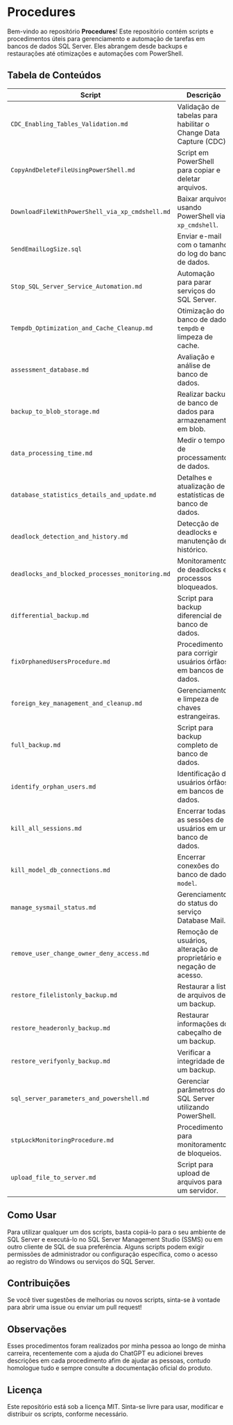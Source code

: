 # Procedures

Bem-vindo ao repositório **Procedures**! Este repositório contém scripts e procedimentos úteis para gerenciamento e automação de tarefas em bancos de dados SQL Server. Eles abrangem desde backups e restaurações até otimizações e automações com PowerShell.

## Tabela de Conteúdos

| **Script**                                  | **Descrição**                                                                                     |
|---------------------------------------------|-------------------------------------------------------------------------------------------------|
| `CDC_Enabling_Tables_Validation.md`         | Validação de tabelas para habilitar o Change Data Capture (CDC).                                |
| `CopyAndDeleteFileUsingPowerShell.md`       | Script em PowerShell para copiar e deletar arquivos.                                            |
| `DownloadFileWithPowerShell_via_xp_cmdshell.md` | Baixar arquivos usando PowerShell via `xp_cmdshell`.                                          |
| `SendEmailLogSize.sql`                      | Enviar e-mail com o tamanho do log do banco de dados.                                           |
| `Stop_SQL_Server_Service_Automation.md`     | Automação para parar serviços do SQL Server.                                                   |
| `Tempdb_Optimization_and_Cache_Cleanup.md`  | Otimização do banco de dados `tempdb` e limpeza de cache.                                      |
| `assessment_database.md`                    | Avaliação e análise de banco de dados.                                                         |
| `backup_to_blob_storage.md`                 | Realizar backup de banco de dados para armazenamento em blob.                                  |
| `data_processing_time.md`                   | Medir o tempo de processamento de dados.                                                       |
| `database_statistics_details_and_update.md` | Detalhes e atualização de estatísticas de banco de dados.                                      |
| `deadlock_detection_and_history.md`         | Detecção de deadlocks e manutenção de histórico.                                               |
| `deadlocks_and_blocked_processes_monitoring.md` | Monitoramento de deadlocks e processos bloqueados.                                           |
| `differential_backup.md`                    | Script para backup diferencial de banco de dados.                                              |
| `fixOrphanedUsersProcedure.md`              | Procedimento para corrigir usuários órfãos em bancos de dados.                                |
| `foreign_key_management_and_cleanup.md`     | Gerenciamento e limpeza de chaves estrangeiras.                                                |
| `full_backup.md`                            | Script para backup completo de banco de dados.                                                |
| `identify_orphan_users.md`                  | Identificação de usuários órfãos em bancos de dados.                                          |
| `kill_all_sessions.md`                      | Encerrar todas as sessões de usuários em um banco de dados.                                   |
| `kill_model_db_connections.md`              | Encerrar conexões do banco de dados `model`.                                                  |
| `manage_sysmail_status.md`                  | Gerenciamento do status do serviço Database Mail.                                             |
| `remove_user_change_owner_deny_access.md`   | Remoção de usuários, alteração de proprietário e negação de acesso.                           |
| `restore_filelistonly_backup.md`            | Restaurar a lista de arquivos de um backup.                                                   |
| `restore_headeronly_backup.md`              | Restaurar informações do cabeçalho de um backup.                                              |
| `restore_verifyonly_backup.md`              | Verificar a integridade de um backup.                                                         |
| `sql_server_parameters_and_powershell.md`   | Gerenciar parâmetros do SQL Server utilizando PowerShell.                                      |
| `stpLockMonitoringProcedure.md`             | Procedimento para monitoramento de bloqueios.                                                 |
| `upload_file_to_server.md`                  | Script para upload de arquivos para um servidor.                                              |

## Como Usar

Para utilizar qualquer um dos scripts, basta copiá-lo para o seu ambiente de SQL Server e executá-lo no SQL Server Management Studio (SSMS) ou em outro cliente de SQL de sua preferência. Alguns scripts podem exigir permissões de administrador ou configuração específica, como o acesso ao registro do Windows ou serviços do SQL Server.

## Contribuições

Se você tiver sugestões de melhorias ou novos scripts, sinta-se à vontade para abrir uma issue ou enviar um pull request!

## Observações

Esses procedimentos foram realizados por minha pessoa ao longo de minha carreira, recentemente com a ajuda do ChatGPT eu adicionei breves descrições em cada procedimento afim de ajudar as pessoas, contudo homologue tudo e sempre consulte a documentação oficial do produto.

## Licença

Este repositório está sob a licença MIT. Sinta-se livre para usar, modificar e distribuir os scripts, conforme necessário.
